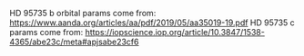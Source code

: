 HD 95735 b orbital params come from: https://www.aanda.org/articles/aa/pdf/2019/05/aa35019-19.pdf
HD 95735 c params come from: https://iopscience.iop.org/article/10.3847/1538-4365/abe23c/meta#apjsabe23cf6
